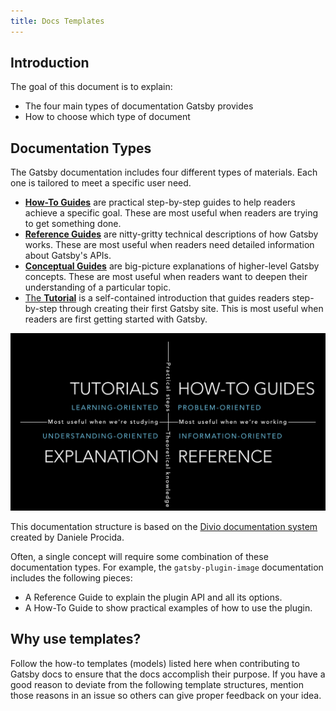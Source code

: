 ```yaml
---
title: Docs Templates
---
```


## Introduction

The goal of this document is to explain:

- The four main types of documentation Gatsby provides
- How to choose which type of document

## Documentation Types

The Gatsby documentation includes four different types of materials. Each one is tailored to meet a specific user need.

- [**How-To Guides**](/contributing/docs-contributions/how-to-write-a-how-to-guide/) are practical step-by-step guides to help readers achieve a specific goal. These are most useful when readers are trying to get something done.
- [**Reference Guides**](/contributing/docs-contributions/how-to-write-a-reference-guide/) are nitty-gritty technical descriptions of how Gatsby works. These are most useful when readers need detailed information about Gatsby's APIs.
- [**Conceptual Guides**](/contributing/docs-contributions/how-to-write-a-conceptual-guide/) are big-picture explanations of higher-level Gatsby concepts. These are most useful when readers want to deepen their understanding of a particular topic.
- [The **Tutorial**](/contributing/docs-contributions/how-to-write-a-tutorial) is a self-contained introduction that guides readers step-by-step through creating their first Gatsby site. This is most useful when readers are first getting started with Gatsby.

![](./documentation-system.png)

This documentation structure is based on the [Divio documentation system](documentation.divio.com/) created by Daniele Procida.

Often, a single concept will require some combination of these documentation types. For example, the `gatsby-plugin-image` documentation includes the following pieces:

- A Reference Guide to explain the plugin API and all its options.
- A How-To Guide to show practical examples of how to use the plugin.

## Why use templates?

Follow the how-to templates (models) listed here when contributing to Gatsby docs to ensure that the docs accomplish their purpose. If you have a good reason to deviate from the following template structures, mention those reasons in an issue so others can give proper feedback on your idea.
